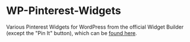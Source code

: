 WP-Pinterest-Widgets
====================

Various Pinterest Widgets for WordPress from the official Widget Builder (except the "Pin It" button), which can be [found here](https://github.com/pderksen/WP-Pinterest-Pin-It-Button).
